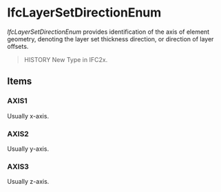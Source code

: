 # IfcLayerSetDirectionEnum

_IfcLayerSetDirectionEnum_ provides identification of the axis of element geometry, denoting the layer set thickness direction, or direction of layer offsets.

> HISTORY  New Type in IFC2x.

## Items

### AXIS1
Usually x-axis.

### AXIS2
Usually y-axis.

### AXIS3
Usually z-axis.
